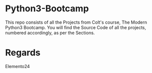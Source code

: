 # Python3-Bootcamp
This repo consists of all the Projects from Colt's course, The Modern Python3 Bootcamp. 
You will find the Source Code of all the projects, numbered accordingly, as per the Sections.

# Regards
Elemento24
